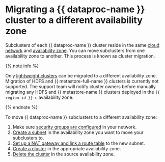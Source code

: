 # Migrating a {{ dataproc-name }} cluster to a different availability zone

Subclusters of each {{ dataproc-name }} cluster reside in the same [cloud network](../../vpc/concepts/network.md#network) and [availability zone](../../overview/concepts/geo-scope.md). You can move subclusters from one availability zone to another. This process is known as cluster migration.

{% note info %}

Only [lightweight clusters](../concepts/index.md#light-weight-clusters) can be migrated to a different availability zone. Migration of HDFS and {{ metastore-full-name }} clusters is currently not supported. The support team will notify cluster owners before manually migrating any HDFS and {{ metastore-name }} clusters deployed in the `{{ region-id }}-c` availability zone.

{% endnote %}

To move {{ dataproc-name }} subclusters to a different availability zone:

1. Make sure [security groups are configured](cluster-create.md#change-security-groups) in your network.
1. [Create a subnet](../../vpc/operations/subnet-create.md) in the availability zone you want to move your subclusters to.
1. [Set up a NAT gateway and link a route table](../../vpc/operations/create-nat-gateway.md) to the new subnet.
1. [Create a cluster](cluster-create.md#create) in the appropriate availability zone.
1. [Delete the cluster](cluster-delete.md) in the source availability zone.
